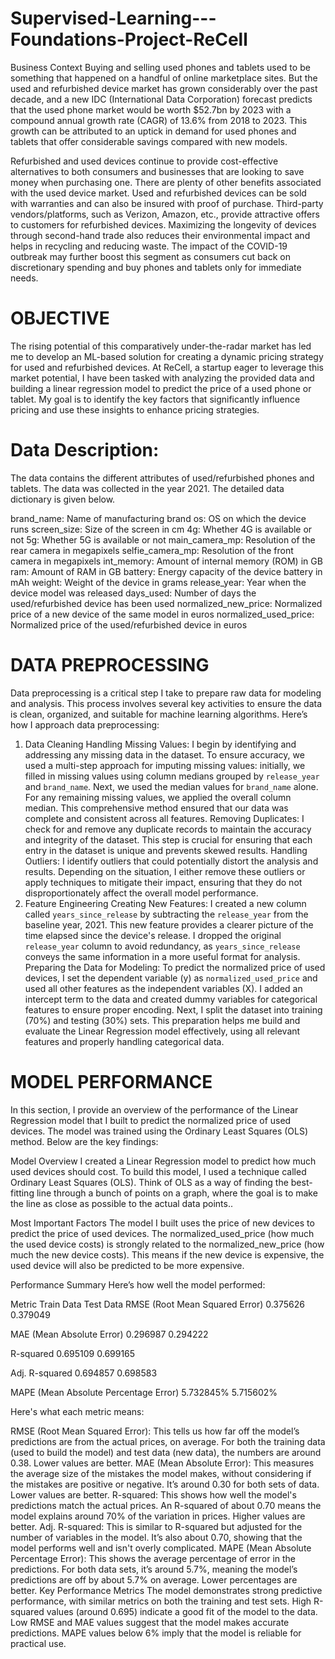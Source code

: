 # Supervised-Learning---Foundations-Project-ReCell


Business Context
Buying and selling used phones and tablets used to be something that happened on a handful of online marketplace sites. But the used and refurbished device market has grown considerably over the past decade, and a new IDC (International Data Corporation) forecast predicts that the used phone market would be worth $52.7bn by 2023 with a compound annual growth rate (CAGR) of 13.6% from 2018 to 2023. This growth can be attributed to an uptick in demand for used phones and tablets that offer considerable savings compared with new models.

Refurbished and used devices continue to provide cost-effective alternatives to both consumers and businesses that are looking to save money when purchasing one. There are plenty of other benefits associated with the used device market. Used and refurbished devices can be sold with warranties and can also be insured with proof of purchase. Third-party vendors/platforms, such as Verizon, Amazon, etc., provide attractive offers to customers for refurbished devices. Maximizing the longevity of devices through second-hand trade also reduces their environmental impact and helps in recycling and reducing waste. The impact of the COVID-19 outbreak may further boost this segment as consumers cut back on discretionary spending and buy phones and tablets only for immediate needs.






# OBJECTIVE
The rising potential of this comparatively under-the-radar market has led me to develop an ML-based solution for creating a dynamic pricing strategy for used and refurbished devices. At ReCell, a startup eager to leverage this market potential, I have been tasked with analyzing the provided data and building a linear regression model to predict the price of a used phone or tablet. My goal is to identify the key factors that significantly influence pricing and use these insights to enhance pricing strategies.







# Data Description:

The data contains the different attributes of used/refurbished phones and tablets. The data was collected in the year 2021. The detailed data dictionary is given below.

brand_name: Name of manufacturing brand
os: OS on which the device runs
screen_size: Size of the screen in cm
4g: Whether 4G is available or not
5g: Whether 5G is available or not
main_camera_mp: Resolution of the rear camera in megapixels
selfie_camera_mp: Resolution of the front camera in megapixels
int_memory: Amount of internal memory (ROM) in GB
ram: Amount of RAM in GB
battery: Energy capacity of the device battery in mAh
weight: Weight of the device in grams
release_year: Year when the device model was released
days_used: Number of days the used/refurbished device has been used
normalized_new_price: Normalized price of a new device of the same model in euros
normalized_used_price: Normalized price of the used/refurbished device in euros





# DATA PREPROCESSING
Data preprocessing is a critical step I take to prepare raw data for modeling and analysis. This process involves several key activities to ensure the data is clean, organized, and suitable for machine learning algorithms. Here’s how I approach data preprocessing:

1. Data Cleaning
Handling Missing Values: I begin by identifying and addressing any missing data in the dataset. To ensure accuracy, we used a multi-step approach for imputing missing values: initially, we filled in missing values using column medians grouped by `release_year` and `brand_name`. Next, we used the median values for `brand_name` alone. For any remaining missing values, we applied the overall column median. This comprehensive method ensured that our data was complete and consistent across all features.
Removing Duplicates: I check for and remove any duplicate records to maintain the accuracy and integrity of the dataset. This step is crucial for ensuring that each entry in the dataset is unique and prevents skewed results.
Handling Outliers: I identify outliers that could potentially distort the analysis and results. Depending on the situation, I either remove these outliers or apply techniques to mitigate their impact, ensuring that they do not disproportionately affect the overall model performance.
2. Feature Engineering
Creating New Features: I created a new column called `years_since_release` by subtracting the `release_year` from the baseline year, 2021. This new feature provides a clearer picture of the time elapsed since the device's release. I dropped the original `release_year` column to avoid redundancy, as `years_since_release` conveys the same information in a more useful format for analysis.
Preparing the Data for Modeling: To predict the normalized price of used devices, I set the dependent variable (y) as `normalized_used_price` and used all other features as the independent variables (X). I added an intercept term to the data and created dummy variables for categorical features to ensure proper encoding. Next, I split the dataset into training (70%) and testing (30%) sets. This preparation helps me build and evaluate the Linear Regression model effectively, using all relevant features and properly handling categorical data.







# MODEL PERFORMANCE
In this section, I provide an overview of the performance of the Linear Regression model that I built to predict the normalized price of used devices. The model was trained using the Ordinary Least Squares (OLS) method. Below are the key findings:

Model Overview
I created a Linear Regression model to predict how much used devices should cost. To build this model, I used a technique called Ordinary Least Squares (OLS). Think of OLS as a way of finding the best-fitting line through a bunch of points on a graph, where the goal is to make the line as close as possible to the actual data points..

Most Important Factors
The model I built uses the price of new devices to predict the price of used devices. The normalized_used_price (how much the used device costs) is strongly related to the normalized_new_price (how much the new device costs). This means if the new device is expensive, the used device will also be predicted to be more expensive.

Performance Summary
Here’s how well the model performed:

Metric	Train Data	Test Data
RMSE (Root Mean Squared Error)	0.375626	0.379049

MAE (Mean Absolute Error)	0.296987	0.294222

R-squared	0.695109	0.699165

Adj. R-squared	0.694857	0.698583

MAPE (Mean Absolute Percentage Error)	5.732845%	5.715602%

Here's what each metric means:

RMSE (Root Mean Squared Error): This tells us how far off the model’s predictions are from the actual prices, on average. For both the training data (used to build the model) and test data (new data), the numbers are around 0.38. Lower values are better.
MAE (Mean Absolute Error): This measures the average size of the mistakes the model makes, without considering if the mistakes are positive or negative. It’s around 0.30 for both sets of data. Lower values are better.
R-squared: This shows how well the model's predictions match the actual prices. An R-squared of about 0.70 means the model explains around 70% of the variation in prices. Higher values are better.
Adj. R-squared: This is similar to R-squared but adjusted for the number of variables in the model. It’s also about 0.70, showing that the model performs well and isn't overly complicated.
MAPE (Mean Absolute Percentage Error): This shows the average percentage of error in the predictions. For both data sets, it’s around 5.7%, meaning the model’s predictions are off by about 5.7% on average. Lower percentages are better.
Key Performance Metrics
The model demonstrates strong predictive performance, with similar metrics on both the training and test sets.
High R-squared values (around 0.695) indicate a good fit of the model to the data.
Low RMSE and MAE values suggest that the model makes accurate predictions.
MAPE values below 6% imply that the model is reliable for practical use.
